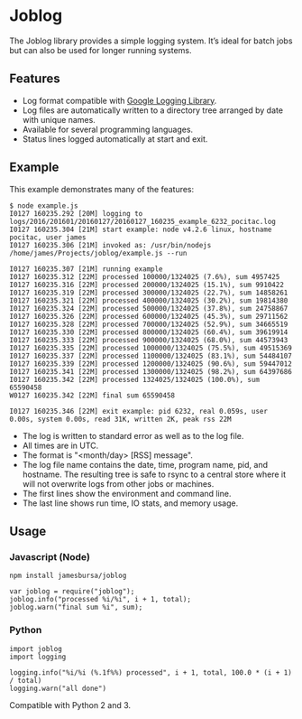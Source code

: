# Joblog

The Joblog library provides a simple logging system. It’s ideal for batch jobs but can also be used
for longer running systems.

## Features

* Log format compatible with [Google Logging Library](https://github.com/google/glog).
* Log files are automatically written to a directory tree arranged by date with unique names.
* Available for several programming languages.
* Status lines logged automatically at start and exit.

## Example

This example demonstrates many of the features:

```
$ node example.js
I0127 160235.292 [20M] logging to logs/2016/201601/20160127/20160127_160235_example_6232_pocitac.log
I0127 160235.304 [21M] start example: node v4.2.6 linux, hostname pocitac, user james
I0127 160235.306 [21M] invoked as: /usr/bin/nodejs /home/james/Projects/joblog/example.js --run

I0127 160235.307 [21M] running example
I0127 160235.312 [22M] processed 100000/1324025 (7.6%), sum 4957425
I0127 160235.316 [22M] processed 200000/1324025 (15.1%), sum 9910422
I0127 160235.319 [22M] processed 300000/1324025 (22.7%), sum 14858261
I0127 160235.321 [22M] processed 400000/1324025 (30.2%), sum 19814380
I0127 160235.324 [22M] processed 500000/1324025 (37.8%), sum 24758867
I0127 160235.326 [22M] processed 600000/1324025 (45.3%), sum 29711562
I0127 160235.328 [22M] processed 700000/1324025 (52.9%), sum 34665519
I0127 160235.330 [22M] processed 800000/1324025 (60.4%), sum 39619914
I0127 160235.333 [22M] processed 900000/1324025 (68.0%), sum 44573943
I0127 160235.335 [22M] processed 1000000/1324025 (75.5%), sum 49515369
I0127 160235.337 [22M] processed 1100000/1324025 (83.1%), sum 54484107
I0127 160235.339 [22M] processed 1200000/1324025 (90.6%), sum 59447012
I0127 160235.341 [22M] processed 1300000/1324025 (98.2%), sum 64397686
I0127 160235.342 [22M] processed 1324025/1324025 (100.0%), sum 65590458
W0127 160235.342 [22M] final sum 65590458

I0127 160235.346 [22M] exit example: pid 6232, real 0.059s, user 0.00s, system 0.00s, read 31K, written 2K, peak rss 22M
```

* The log is written to standard error as well as to the log file.
* All times are in UTC.
* The format is "<level><month/day> <time> [RSS] message".
* The log file name contains the date, time, program name, pid, and hostname. The resulting tree is
  safe to rsync to a central store where it will not overwrite logs from other jobs or machines.
* The first lines show the environment and command line.
* The last line shows run time, IO stats, and memory usage.

## Usage

### Javascript (Node)

```
npm install jamesbursa/joblog
```

```
var joblog = require("joblog");
joblog.info("processed %i/%i", i + 1, total);
joblog.warn("final sum %i", sum);
```

### Python

```
import joblog
import logging

logging.info("%i/%i (%.1f%%) processed", i + 1, total, 100.0 * (i + 1) / total)
logging.warn("all done")
```

Compatible with Python 2 and 3.
